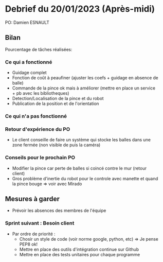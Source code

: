 # Debrief du 20/01/2023 (Après-midi)

PO: Damien ESNAULT


## Bilan

Pourcentage de tâches réalisées: 

### Ce qui a fonctionné

- Guidage complet
- Fonction de coût à peaufiner (ajuster les coefs + guidage en absence de balle)
- Commande de la pince ok mais à améliorer (mettre en place un service + pb avec les bibliotheques)
- Detection/Localisation de la pince et du robot
- Publication de la position et de l'orientation

### Ce qui n'a pas fonctionné



### Retour d'expérience du PO

- Le client conseille de faire un système qui stocke les balles dans une zone fermée (non visible de puis la caméra)

### Conseils pour le prochain PO

- Modifier la pince car perte de balles si coincé contre le mur (retour client)
- Gros problème d'inertie du robot pour le controle avec manette et quand la pince bouge => voir avec Mirado

## Mesures à garder

- Prévoir les absences des membres de l'équipe

### Sprint suivant : Besoin client
- Par ordre de priorité :
	* Chosir un style de code (voir norme google, python, etc) => Je pense PEP8 ok!
	* Mettre en place des outils d'intégration continue sur Github
	* Mettre en place des tests unitaires pour chaque programme